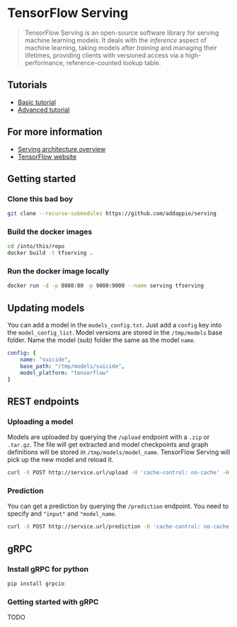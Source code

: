 # TensorFlow Serving

>TensorFlow Serving is an open-source software library for serving
machine learning models. It deals with the *inference* aspect of machine
learning, taking models after *training* and managing their lifetimes, providing
clients with versioned access via a high-performance, reference-counted lookup
table.

## Tutorials

* [Basic tutorial](tensorflow_serving/g3doc/serving_basic.md)
* [Advanced tutorial](tensorflow_serving/g3doc/serving_advanced.md)

## For more information

* [Serving architecture overview](tensorflow_serving/g3doc/architecture_overview.md)
* [TensorFlow website](http://tensorflow.org)

## Getting started

### Clone this bad boy
```bash
git clone --recurse-submodules https://github.com/addappio/serving
```

### Build the docker images
```bash
cd /into/this/repo
docker build -t tfserving .
```

### Run the docker image locally
```bash
docker run -d -p 8080:80 -p 9000:9000 --name serving tfserving
```

## Updating models
You can add a model in the `models_config.txt`. Just add a `config` key into the `model_config_list`. 
Model versions are stored in the `/tmp/models` base folder. Name the model (sub) folder the same as the model `name`.

```yaml
config: {
    name: "suicide",
    base_path: "/tmp/models/suicide",
    model_platform: "tensorflow"
}
```

## REST endpoints

### Uploading a model
Models are uploaded by querying the `/upload` endpoint with a `.zip` or `.tar.gz`. 
The file will get extracted and model checkpoints and graph definitions will be stored in `/tmp/models/model_name`. 
TensorFlow Serving will pick up the new model and reload it.
```bash
curl -X POST http://service.url/upload -H 'cache-control: no-cache' -H 'content-type: multipart/form-data' -F model_name=MODEL_NAME -F file=@FILE_LOCATION.{zip, tar.gz}
```

### Prediction
You can get a prediction by querying the `/prediction` endpoint. You need to specify and `"input"` and `"model_name`.
```bash
curl -X POST http://service.url/prediction -H 'cache-control: no-cache' -H 'content-type: application/json' -d '{"input": [[]], "model_name": "suicide"}'
```

## gRPC 

### Install gRPC for python
```bash
pip install grpcio
```

### Getting started with gRPC
TODO